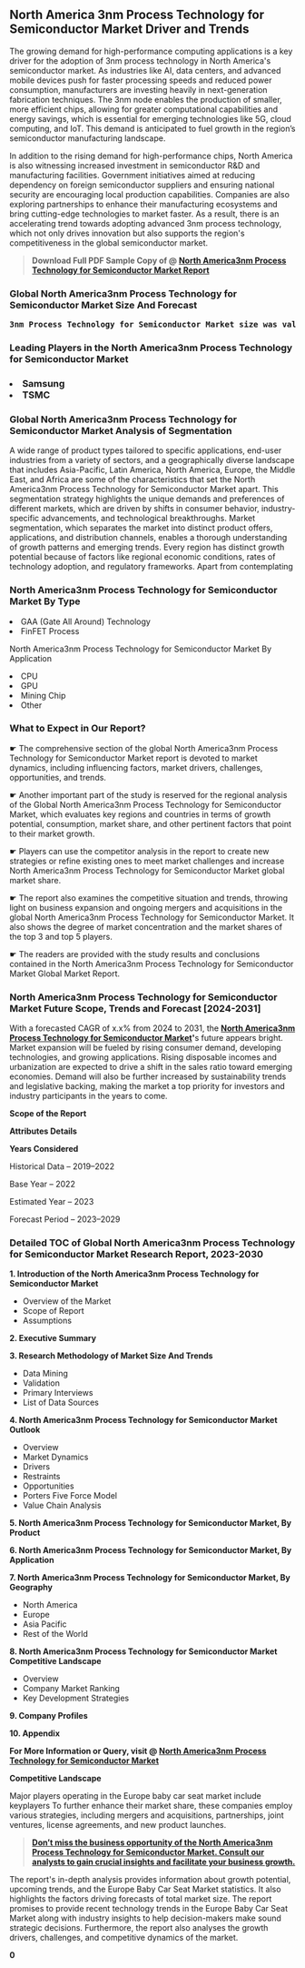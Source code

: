 <p><h2>North America 3nm Process Technology for Semiconductor Market Driver and Trends</h2><p>The growing demand for high-performance computing applications is a key driver for the adoption of 3nm process technology in North America's semiconductor market. As industries like AI, data centers, and advanced mobile devices push for faster processing speeds and reduced power consumption, manufacturers are investing heavily in next-generation fabrication techniques. The 3nm node enables the production of smaller, more efficient chips, allowing for greater computational capabilities and energy savings, which is essential for emerging technologies like 5G, cloud computing, and IoT. This demand is anticipated to fuel growth in the region’s semiconductor manufacturing landscape.</p><p>In addition to the rising demand for high-performance chips, North America is also witnessing increased investment in semiconductor R&D and manufacturing facilities. Government initiatives aimed at reducing dependency on foreign semiconductor suppliers and ensuring national security are encouraging local production capabilities. Companies are also exploring partnerships to enhance their manufacturing ecosystems and bring cutting-edge technologies to market faster. As a result, there is an accelerating trend towards adopting advanced 3nm process technology, which not only drives innovation but also supports the region's competitiveness in the global semiconductor market.</p></p><blockquote id="" class=""><strong>Download Full PDF Sample Copy of @&nbsp;<a href="https://www.verifiedmarketreports.com/download-sample/?rid=891370&utm_source=GitHub-Jan&utm_medium=283" target="_blank">North America3nm Process Technology for Semiconductor Market Report</a>&nbsp;&nbsp;</strong></blockquote><h3 id="" class=""><strong>Global&nbsp;North America3nm Process Technology for Semiconductor Market Size And Forecast</strong></h3><pre class="reader-text-block__code-block"><strong>3nm Process Technology for Semiconductor Market size was valued at USD 5.2 Billion in 2022 and is projected to reach USD 20.1 Billion by 2030, growing at a CAGR of 18.4% from 2024 to 2030.</strong></pre><h3 id="" class="">Leading Players in the&nbsp;North America3nm Process Technology for Semiconductor Market</h3><h3 class=""></Li><Li>Samsung</Li><Li> TSMC</h3><h3 id="" class="">Global&nbsp;North America3nm Process Technology for Semiconductor Market Analysis of Segmentation</h3><p id="" class="">A wide range of product types tailored to specific applications, end-user industries from a variety of sectors, and a geographically diverse landscape that includes Asia-Pacific, Latin America, North America, Europe, the Middle East, and Africa are some of the characteristics that set the North America3nm Process Technology for Semiconductor Market apart. This segmentation strategy highlights the unique demands and preferences of different markets, which are driven by shifts in consumer behavior, industry-specific advancements, and technological breakthroughs. Market segmentation, which separates the market into distinct product offers, applications, and distribution channels, enables a thorough understanding of growth patterns and emerging trends. Every region has distinct growth potential because of factors like regional economic conditions, rates of technology adoption, and regulatory frameworks. Apart from contemplating</p><h3 id="" class="">North America3nm Process Technology for Semiconductor Market&nbsp;By Type</h3><p></Li><Li>GAA (Gate All Around) Technology</Li><Li> FinFET Process</p><div class="" data-test-id=""><p>North America3nm Process Technology for Semiconductor Market&nbsp;By Application</p></div><p class=""></Li><Li>CPU</Li><Li> GPU</Li><Li> Mining Chip</Li><Li> Other</p><div class="" data-test-id=""><h3><span class="">What to Expect in Our Report?</span></h3></div><div class="" data-test-id=""><p><span class="">☛ The comprehensive section of the global North America3nm Process Technology for Semiconductor Market report is devoted to market dynamics, including influencing factors, market drivers, challenges, opportunities, and trends.</span></p></div><div class="" data-test-id=""><p><span class="">☛ Another important part of the study is reserved for the regional analysis of the Global North America3nm Process Technology for Semiconductor Market, which evaluates key regions and countries in terms of growth potential, consumption, market share, and other pertinent factors that point to their market growth.</span></p></div><div class="" data-test-id=""><p><span class="">☛ Players can use the competitor analysis in the report to create new strategies or refine existing ones to meet market challenges and increase North America3nm Process Technology for Semiconductor Market global market share.</span></p></div><div class="" data-test-id=""><p><span class="">☛ The report also examines the competitive situation and trends, throwing light on business expansion and ongoing mergers and acquisitions in the global North America3nm Process Technology for Semiconductor Market. It also shows the degree of market concentration and the market shares of the top 3 and top 5 players.</span></p></div><div class="" data-test-id=""><p><span class="">☛ The readers are provided with the study results and conclusions contained in the North America3nm Process Technology for Semiconductor Market Global Market Report.</span></p></div><div class="" data-test-id=""><h3><span class="">North America3nm Process Technology for Semiconductor Market Future Scope, Trends and Forecast [2024-2031]</span></h3></div><div class="" data-test-id=""><p><span class="">With a forecasted CAGR of x.x% from 2024 to 2031, the <strong><a href="https://www.verifiedmarketreports.com/download-sample/?rid=891370&utm_source=GitHub-Jan&utm_medium=283" target="_blank">North America3nm Process Technology for Semiconductor Market</a>'</strong>s future appears bright. Market expansion will be fueled by rising consumer demand, developing technologies, and growing applications. Rising disposable incomes and urbanization are expected to drive a shift in the sales ratio toward emerging economies. Demand will also be further increased by sustainability trends and legislative backing, making the market a top priority for investors and industry participants in the years to come.</span></p><p id="ember66" class="ember-view reader-text-block__paragraph"><strong>Scope of the Report</strong></p><p id="ember67" class="ember-view reader-text-block__paragraph"><strong>Attributes Details</strong></p><p id="ember68" class="ember-view reader-text-block__paragraph"><strong>Years Considered</strong></p><p id="ember69" class="ember-view reader-text-block__paragraph">Historical Data &ndash; 2019&ndash;2022</p><p id="ember70" class="ember-view reader-text-block__paragraph">Base Year &ndash; 2022</p><p id="ember71" class="ember-view reader-text-block__paragraph">Estimated Year &ndash; 2023</p><p id="ember72" class="ember-view reader-text-block__paragraph">Forecast Period &ndash; 2023&ndash;2029</p></div><h3 id="" class="">Detailed TOC of Global North America3nm Process Technology for Semiconductor Market Research Report, 2023-2030</h3><p id="" class=""><strong>1. Introduction of the North America3nm Process Technology for Semiconductor Market</strong></p><ul><li>Overview of the Market</li><li>Scope of Report</li><li>Assumptions</li></ul><p id="" class=""><strong>2. Executive Summary</strong></p><p id="" class=""><strong>3. Research Methodology of Market Size And Trends</strong></p><ul><li>Data Mining</li><li>Validation</li><li>Primary Interviews</li><li>List of Data Sources</li></ul><p id="" class=""><strong>4. North America3nm Process Technology for Semiconductor Market Outlook</strong></p><ul><li>Overview</li><li>Market Dynamics</li><li>Drivers</li><li>Restraints</li><li>Opportunities</li><li>Porters Five Force Model</li><li>Value Chain Analysis</li></ul><p id="" class=""><strong>5. North America3nm Process Technology for Semiconductor Market, By Product</strong></p><p id="" class=""><strong>6. North America3nm Process Technology for Semiconductor Market, By Application</strong></p><p id="" class=""><strong>7. North America3nm Process Technology for Semiconductor Market, By Geography</strong></p><ul><li>North America</li><li>Europe</li><li>Asia Pacific</li><li>Rest of the World</li></ul><p id="" class=""><strong>8. North America3nm Process Technology for Semiconductor Market Competitive Landscape</strong></p><ul><li>Overview</li><li>Company Market Ranking</li><li>Key Development Strategies</li></ul><p id="" class=""><strong>9. Company Profiles</strong></p><p id="" class=""><strong>10. Appendix</strong></p><p><strong>For More Information or Query, visit&nbsp;@ <a href="https://www.verifiedmarketreports.com/product/3nm-process-technology-for-semiconductor-market/" target="_blank">North America3nm Process Technology for Semiconductor Market</a></strong></p><p id="ember61" class="ember-view reader-text-block__paragraph"><strong>Competitive Landscape</strong></p><p id="ember62" class="ember-view reader-text-block__paragraph">Major players operating in the Europe baby car seat market include keyplayers To further enhance their market share, these companies employ various strategies, including mergers and acquisitions, partnerships, joint ventures, license agreements, and new product launches.</p><blockquote id="ember63" class="ember-view reader-text-block__blockquote"><strong><a href="https://www.verifiedmarketreports.com/download-sample/?rid=891370&utm_source=GitHub-Jan&utm_medium=283" target="_blank">Don&rsquo;t miss the business opportunity of the North America3nm Process Technology for Semiconductor Market. Consult our analysts to gain crucial insights and facilitate your business growth.</a></strong></blockquote><p id="ember64" class="ember-view reader-text-block__paragraph">The report's in-depth analysis provides information about growth potential, upcoming trends, and the Europe Baby Car Seat Market statistics. It also highlights the factors driving forecasts of total market size. The report promises to provide recent technology trends in the Europe Baby Car Seat Market along with industry insights to help decision-makers make sound strategic decisions. Furthermore, the report also analyses the growth drivers, challenges, and competitive dynamics of the market.</p><p class="ember-view reader-text-block__paragraph"><strong>0</strong></p>

